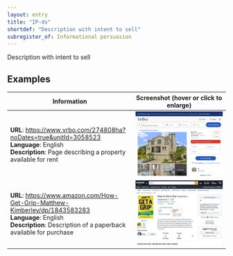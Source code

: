 ```yaml
---
layout: entry
title: "IP-ds"
shortdef: "Description with intent to sell"
subregister_of: Informational persuasion
---
```


Description with intent to sell

<!-- details -->

## Examples

<!-- START GENERATED SCREENSHOT GALLERY -->
<!--     NOTE: this screenshot gallery is automatically generated.       -->
<!--     Please avoid modifying it manually: any changes will be         -->
<!--     overwritten the next time the generation script is run.         -->
<table class="website-examples">
  <thead>
    <tr>
      <th class="website-examples-col-1">Information</th>
      <th class="website-examples-col-2">Screenshot (hover or click to enlarge)</th>
    </tr>
  </thead>
  <tbody>
    <tr>
      <td>
        <div class="img-url"><b>URL</b>: <a href="https://www.vrbo.com/274808ha?noDates=true&amp;unitId=3058523">https://www.vrbo.com/274808ha?noDates=true&amp;unitId=3058523</a></div>
        <div class="img-info"><b>Language</b>: English</div>
        <div class="img-info"><b>Description</b>: Page describing a property available for rent</div>
      </td>
      <td><a href="../static/screenshots/IP-ds/www.vrbo.com_274808ha_noDates_true_unitId_3058523--2048x1536.png"><img class="thumbnail" src="../static/screenshots/IP-ds/www.vrbo.com_274808ha_noDates_true_unitId_3058523--2048x1536.png" alt="screenshot of www.vrbo.com_274808ha_noDates_true_unitId_3058523--2048x1536"></a></td>
    </tr>
    <tr>
      <td>
        <div class="img-url"><b>URL</b>: <a href="https://www.amazon.com/How-Get-Grip-Matthew-Kimberley/dp/1843583283">https://www.amazon.com/How-Get-Grip-Matthew-Kimberley/dp/1843583283</a></div>
        <div class="img-info"><b>Language</b>: English</div>
        <div class="img-info"><b>Description</b>: Description of a paperback available for purchase</div>
      </td>
      <td><a href="../static/screenshots/IP-ds/www.amazon.com_How-Get-Grip-Matthew-Kimberley_dp_1843583283--2048x1536.png"><img class="thumbnail" src="../static/screenshots/IP-ds/www.amazon.com_How-Get-Grip-Matthew-Kimberley_dp_1843583283--2048x1536.png" alt="screenshot of www.amazon.com_How-Get-Grip-Matthew-Kimberley_dp_1843583283--2048x1536"></a></td>
    </tr>
  </tbody>
</table>
<!-- END GENERATED SCREENSHOT GALLERY -->
